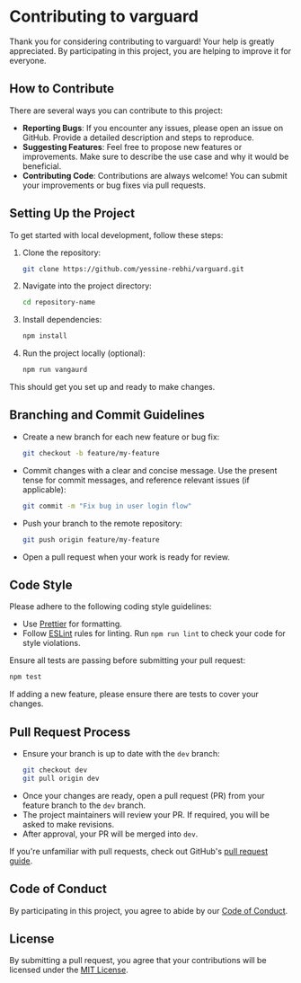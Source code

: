 # Contributing to varguard

Thank you for considering contributing to varguard! Your help is greatly appreciated. By participating in this project, you are helping to improve it for everyone.

## How to Contribute

There are several ways you can contribute to this project:

- **Reporting Bugs**: If you encounter any issues, please open an issue on GitHub. Provide a detailed description and steps to reproduce.
- **Suggesting Features**: Feel free to propose new features or improvements. Make sure to describe the use case and why it would be beneficial.
- **Contributing Code**: Contributions are always welcome! You can submit your improvements or bug fixes via pull requests.

## Setting Up the Project

To get started with local development, follow these steps:

1. Clone the repository:
   ```bash
   git clone https://github.com/yessine-rebhi/varguard.git
   ```
2. Navigate into the project directory:
   ```bash
   cd repository-name
   ```
3. Install dependencies:
   ```bash
   npm install
   ```
4. Run the project locally (optional):
   ```bash
   npm run vangaurd
   ```

This should get you set up and ready to make changes.

## Branching and Commit Guidelines

- Create a new branch for each new feature or bug fix:
  ```bash
  git checkout -b feature/my-feature
  ```
- Commit changes with a clear and concise message. Use the present tense for commit messages, and reference relevant issues (if applicable):
  ```bash
  git commit -m "Fix bug in user login flow"
  ```
- Push your branch to the remote repository:
  ```bash
  git push origin feature/my-feature
  ```

- Open a pull request when your work is ready for review.

## Code Style

Please adhere to the following coding style guidelines:

- Use [Prettier](https://prettier.io/) for formatting.
- Follow [ESLint](https://eslint.org/) rules for linting. Run `npm run lint` to check your code for style violations.

Ensure all tests are passing before submitting your pull request:
```bash
npm test
```

If adding a new feature, please ensure there are tests to cover your changes.

## Pull Request Process

- Ensure your branch is up to date with the `dev` branch:
  ```bash
  git checkout dev
  git pull origin dev
  ```
- Once your changes are ready, open a pull request (PR) from your feature branch to the `dev` branch.
- The project maintainers will review your PR. If required, you will be asked to make revisions.
- After approval, your PR will be merged into `dev`.

If you're unfamiliar with pull requests, check out GitHub's [pull request guide](https://docs.github.com/en/github/collaborating-with-issues-and-pull-requests/creating-a-pull-request).

## Code of Conduct

By participating in this project, you agree to abide by our [Code of Conduct](CODE_OF_CONDUCT.md).

## License

By submitting a pull request, you agree that your contributions will be licensed under the [MIT License](LICENSE).
```
